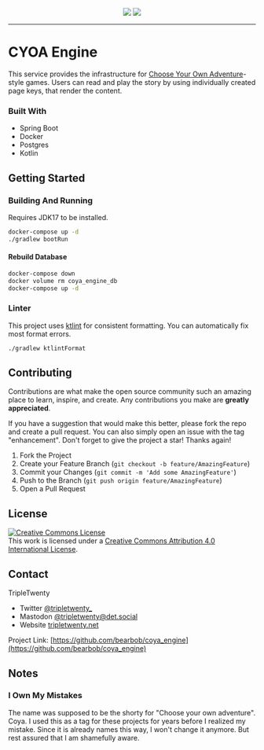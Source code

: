 <p align="center">
<img src="https://user-images.githubusercontent.com/7290445/223841570-4994b5e0-facd-4127-856d-dba4f13bc386.png#gh-light-mode-only">
<img src="https://user-images.githubusercontent.com/7290445/223841566-35776e35-d6b0-4f09-b015-c92255250ec8.png#gh-dark-mode-only">
</p>

---

# CYOA Engine

This service provides the infrastructure for [Choose Your Own Adventure](https://en.wikipedia.org/wiki/Choose_Your_Own_Adventure)-style games.
Users can read and play the story by using individually created page keys, that render the content.

### Built With

* Spring Boot
* Docker
* Postgres
* Kotlin

## Getting Started

### Building And Running

Requires JDK17 to be installed.

```bash
docker-compose up -d
./gradlew bootRun
```

#### Rebuild Database
```bash
docker-compose down
docker volume rm coya_engine_db
docker-compose up -d
```

### Linter
This project uses [ktlint](https://github.com/pinterest/ktlint) for consistent formatting.
You can automatically fix most format errors.
```bash
./gradlew ktlintFormat
```

## Contributing

Contributions are what make the open source community such an amazing place to learn, inspire, and create. 
Any contributions you make are **greatly appreciated**.

If you have a suggestion that would make this better, please fork the repo and create a pull request. 
You can also simply open an issue with the tag "enhancement".
Don't forget to give the project a star! Thanks again!

1. Fork the Project
2. Create your Feature Branch (`git checkout -b feature/AmazingFeature`)
3. Commit your Changes (`git commit -m 'Add some AmazingFeature'`)
4. Push to the Branch (`git push origin feature/AmazingFeature`)
5. Open a Pull Request

<!-- LICENSE -->
## License

<a rel="license" href="http://creativecommons.org/licenses/by/4.0/"><img alt="Creative Commons License" style="border-width:0" src="https://i.creativecommons.org/l/by/4.0/88x31.png" /></a><br />This work is licensed under a <a rel="license" href="http://creativecommons.org/licenses/by/4.0/">Creative Commons Attribution 4.0 International License</a>.

<!-- CONTACT -->
## Contact

TripleTwenty 
- Twitter [@tripletwenty_](https://twitter.com/tripletwenty_)
- Mastodon [@tripletwenty@det.social](https://det.social/web/@tripletwenty)
- Website [tripletwenty.net](https://tripletwenty.net)

Project Link: [https://github.com/bearbob/coya_engine](https://github.com/bearbob/coya_engine)

## Notes

### I Own My Mistakes

The name was supposed to be the shorty for "Choose your own adventure".
Coya.
I used this as a tag for these projects for years before I realized my mistake.
Since it is already names this way, I won't change it anymore.
But rest assured that I am shamefully aware.
